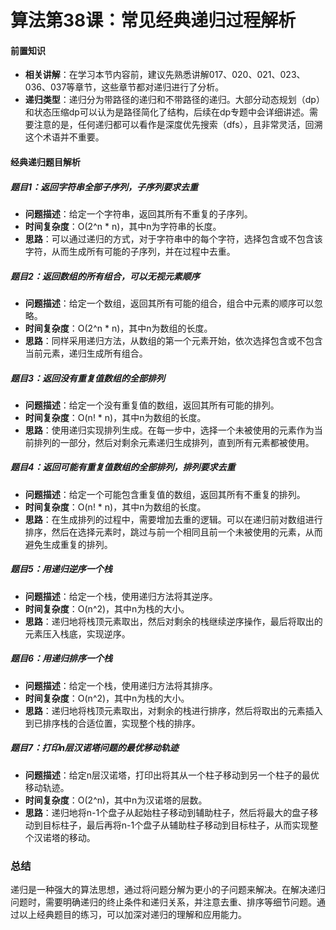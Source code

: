 # 算法第38课：常见经典递归过程解析

#### 前置知识

- **相关讲解**：在学习本节内容前，建议先熟悉讲解017、020、021、023、036、037等章节，这些章节都对递归进行了分析。
- **递归类型**：递归分为带路径的递归和不带路径的递归。大部分动态规划（dp）和状态压缩dp可以认为是路径简化了结构，后续在dp专题中会详细讲述。需要注意的是，任何递归都可以看作是深度优先搜索（dfs），且非常灵活，回溯这个术语并不重要。

#### 经典递归题目解析

##### 题目1：返回字符串全部子序列，子序列要求去重

- **问题描述**：给定一个字符串，返回其所有不重复的子序列。
- **时间复杂度**：O(2^n * n)，其中n为字符串的长度。
- **思路**：可以通过递归的方式，对于字符串中的每个字符，选择包含或不包含该字符，从而生成所有可能的子序列，并在过程中去重。

##### 题目2：返回数组的所有组合，可以无视元素顺序

- **问题描述**：给定一个数组，返回其所有可能的组合，组合中元素的顺序可以忽略。
- **时间复杂度**：O(2^n * n)，其中n为数组的长度。
- **思路**：同样采用递归方法，从数组的第一个元素开始，依次选择包含或不包含当前元素，递归生成所有组合。

##### 题目3：返回没有重复值数组的全部排列

- **问题描述**：给定一个没有重复值的数组，返回其所有可能的排列。
- **时间复杂度**：O(n! * n)，其中n为数组的长度。
- **思路**：使用递归实现排列生成。在每一步中，选择一个未被使用的元素作为当前排列的一部分，然后对剩余元素递归生成排列，直到所有元素都被使用。

##### 题目4：返回可能有重复值数组的全部排列，排列要求去重

- **问题描述**：给定一个可能包含重复值的数组，返回其所有不重复的排列。
- **时间复杂度**：O(n! * n)，其中n为数组的长度。
- **思路**：在生成排列的过程中，需要增加去重的逻辑。可以在递归前对数组进行排序，然后在选择元素时，跳过与前一个相同且前一个未被使用的元素，从而避免生成重复的排列。

##### 题目5：用递归逆序一个栈

- **问题描述**：给定一个栈，使用递归方法将其逆序。
- **时间复杂度**：O(n^2)，其中n为栈的大小。
- **思路**：递归地将栈顶元素取出，然后对剩余的栈继续逆序操作，最后将取出的元素压入栈底，实现逆序。

##### 题目6：用递归排序一个栈

- **问题描述**：给定一个栈，使用递归方法将其排序。
- **时间复杂度**：O(n^2)，其中n为栈的大小。
- **思路**：递归地将栈顶元素取出，对剩余的栈进行排序，然后将取出的元素插入到已排序栈的合适位置，实现整个栈的排序。

##### 题目7：打印n层汉诺塔问题的最优移动轨迹

- **问题描述**：给定n层汉诺塔，打印出将其从一个柱子移动到另一个柱子的最优移动轨迹。
- **时间复杂度**：O(2^n)，其中n为汉诺塔的层数。
- **思路**：递归地将n-1个盘子从起始柱子移动到辅助柱子，然后将最大的盘子移动到目标柱子，最后再将n-1个盘子从辅助柱子移动到目标柱子，从而实现整个汉诺塔的移动。

### 总结

递归是一种强大的算法思想，通过将问题分解为更小的子问题来解决。在解决递归问题时，需要明确递归的终止条件和递归关系，并注意去重、排序等细节问题。通过以上经典题目的练习，可以加深对递归的理解和应用能力。